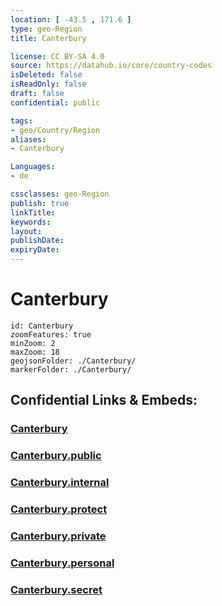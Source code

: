 ```yaml
---
location: [ -43.5 , 171.6 ] 
type: geo-Region
title: Canterbury

license: CC BY-SA 4.0
source: https://datahub.io/core/country-codes
isDeleted: false
isReadOnly: false
draft: false
confidential: public

tags:
- geo/Country/Region
aliases:
- Canterbury

Languages:
- de

cssclasses: geo-Region
publish: true
linkTitle: 
keywords: 
layout: 
publishDate: 
expiryDate: 
---
```


# Canterbury

```leaflet
id: Canterbury
zoomFeatures: true 
minZoom: 2 
maxZoom: 18
geojsonFolder: ./Canterbury/
markerFolder: ./Canterbury/
```


## Confidential Links & Embeds: 

### [Canterbury](/_Standards/Earth/Continent/Australasia/New_Zealand/Regions~New_Zealand/Canterbury.md) 

### [Canterbury.public](/_public/Earth/Continent/Australasia/New_Zealand/Regions~New_Zealand/Canterbury.public.md) 

### [Canterbury.internal](/_internal/Earth/Continent/Australasia/New_Zealand/Regions~New_Zealand/Canterbury.internal.md) 

### [Canterbury.protect](/_protect/Earth/Continent/Australasia/New_Zealand/Regions~New_Zealand/Canterbury.protect.md) 

### [Canterbury.private](/_private/Earth/Continent/Australasia/New_Zealand/Regions~New_Zealand/Canterbury.private.md) 

### [Canterbury.personal](/_personal/Earth/Continent/Australasia/New_Zealand/Regions~New_Zealand/Canterbury.personal.md) 

### [Canterbury.secret](/_secret/Earth/Continent/Australasia/New_Zealand/Regions~New_Zealand/Canterbury.secret.md)

